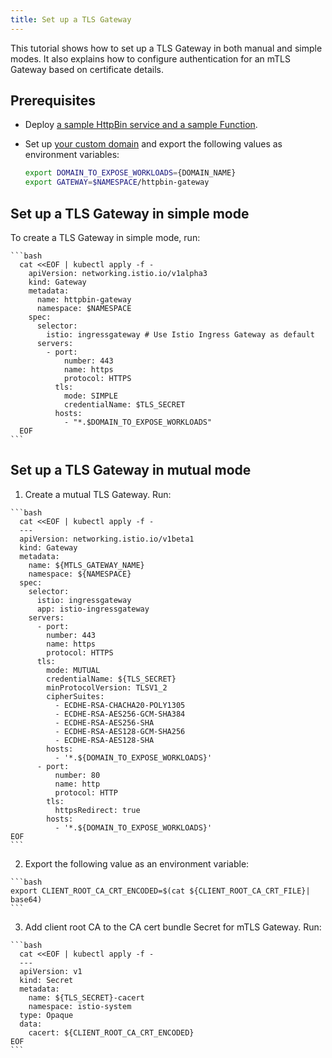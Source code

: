 ```yaml
---
title: Set up a TLS Gateway
---
```


This tutorial shows how to set up a TLS Gateway in both manual and simple modes. It also explains how to configure authentication for an mTLS Gateway based on certificate details.

## Prerequisites

* Deploy [a sample HttpBin service and a sample Function](./apix-01-create-workload.md).
* Set up [your custom domain](./apix-02-setup-custom-domain-for-workload.md) and export the following values as environment variables:

    ```bash
    export DOMAIN_TO_EXPOSE_WORKLOADS={DOMAIN_NAME}
    export GATEWAY=$NAMESPACE/httpbin-gateway
    ```
   
## Set up a TLS Gateway in simple mode

  To create a TLS Gateway in simple mode, run:

    ```bash
      cat <<EOF | kubectl apply -f -
        apiVersion: networking.istio.io/v1alpha3
        kind: Gateway
        metadata:
          name: httpbin-gateway
          namespace: $NAMESPACE
        spec:
          selector:
            istio: ingressgateway # Use Istio Ingress Gateway as default
          servers:
            - port:
                number: 443
                name: https
                protocol: HTTPS
              tls:
                mode: SIMPLE
                credentialName: $TLS_SECRET
              hosts:
                - "*.$DOMAIN_TO_EXPOSE_WORKLOADS"
      EOF
    ```
    
## Set up a TLS Gateway in mutual mode
  
  1. Create a mutual TLS Gateway. Run:
    
    ```bash
      cat <<EOF | kubectl apply -f -
      ---
      apiVersion: networking.istio.io/v1beta1
      kind: Gateway
      metadata:
        name: ${MTLS_GATEWAY_NAME}
        namespace: ${NAMESPACE}
      spec:
        selector:
          istio: ingressgateway
          app: istio-ingressgateway
        servers:
          - port:
            number: 443
            name: https
            protocol: HTTPS
          tls:
            mode: MUTUAL
            credentialName: ${TLS_SECRET}
            minProtocolVersion: TLSV1_2
            cipherSuites:
              - ECDHE-RSA-CHACHA20-POLY1305
              - ECDHE-RSA-AES256-GCM-SHA384
              - ECDHE-RSA-AES256-SHA
              - ECDHE-RSA-AES128-GCM-SHA256
              - ECDHE-RSA-AES128-SHA
            hosts:
              - '*.${DOMAIN_TO_EXPOSE_WORKLOADS}'
          - port:
              number: 80
              name: http
              protocol: HTTP
            tls:
              httpsRedirect: true
            hosts:
              - '*.${DOMAIN_TO_EXPOSE_WORKLOADS}'
    EOF
    ```
  2. Export the following value as an environment variable:

    ```bash
    export CLIENT_ROOT_CA_CRT_ENCODED=$(cat ${CLIENT_ROOT_CA_CRT_FILE}| base64)
    ```

  3. Add client root CA to the CA cert bundle Secret for mTLS Gateway. Run:

    ```bash
      cat <<EOF | kubectl apply -f -
      ---
      apiVersion: v1
      kind: Secret
      metadata:
        name: ${TLS_SECRET}-cacert
        namespace: istio-system
      type: Opaque
      data:
        cacert: ${CLIENT_ROOT_CA_CRT_ENCODED}
    EOF
    ```